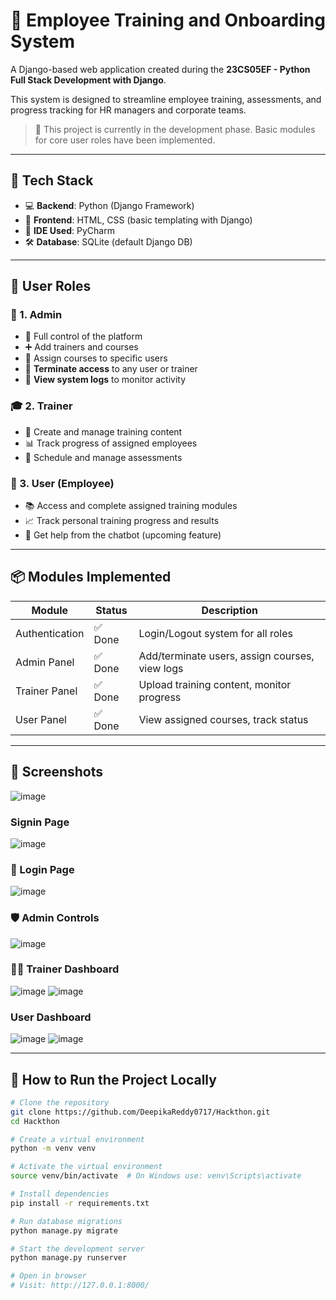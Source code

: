 # 🧠 Employee Training and Onboarding System

A Django-based web application created during the **23CS05EF - Python Full Stack Development with Django**.

This system is designed to streamline employee training, assessments, and progress tracking for HR managers and corporate teams.

> 🚧 This project is currently in the development phase. Basic modules for core user roles have been implemented.

---

## 🚀 Tech Stack

- 💻 **Backend**: Python (Django Framework)
- 🎨 **Frontend**: HTML, CSS (basic templating with Django)
- 🧰 **IDE Used**: PyCharm
- 🛠️ **Database**: SQLite (default Django DB)

---

## 👥 User Roles

### 🔐 1. Admin
- 👑 Full control of the platform
- ➕ Add trainers and courses
- 🧠 Assign courses to specific users
- 🚫 **Terminate access** to any user or trainer
- 📜 **View system logs** to monitor activity

### 🎓 2. Trainer
- 📝 Create and manage training content
- 📊 Track progress of assigned employees
- 🧪 Schedule and manage assessments

### 👤 3. User (Employee)
- 📚 Access and complete assigned training modules
- 📈 Track personal training progress and results
- 🤖 Get help from the chatbot (upcoming feature)

---

## 📦 Modules Implemented

| Module        | Status     | Description |
|---------------|------------|-------------|
| Authentication | ✅ Done | Login/Logout system for all roles |
| Admin Panel   | ✅ Done | Add/terminate users, assign courses, view logs |
| Trainer Panel | ✅ Done | Upload training content, monitor progress |
| User Panel    | ✅ Done | View assigned courses, track status |

---

## 📸 Screenshots

![image](https://github.com/user-attachments/assets/f69ab1d1-de27-4b95-a37c-968dfed46567)

### Signin Page
![image](https://github.com/user-attachments/assets/186ec1b8-d067-4584-b38c-00451af68a90)

### 🔐 Login Page
![image](https://github.com/user-attachments/assets/2160bc1a-cbe6-4bd3-8add-ba95137525b1)

### 🛡️ Admin Controls
![image](https://github.com/user-attachments/assets/8ce0a49a-ba21-422b-87aa-2b6fcc98dbba)

### 🧑‍🏫 Trainer Dashboard
![image](https://github.com/user-attachments/assets/cab3210d-55e0-40d4-9e02-647260af8b6d)
![image](https://github.com/user-attachments/assets/7abd3d26-2b77-4931-9aaa-3af60ed177d2)

### User Dashboard
![image](https://github.com/user-attachments/assets/0aaed481-4eb6-420b-96ba-50ca40819faa)
![image](https://github.com/user-attachments/assets/e02b1bb9-d55e-4328-99d3-2b6bf25c8542)


---

## 📌 How to Run the Project Locally

```bash
# Clone the repository
git clone https://github.com/DeepikaReddy0717/Hackthon.git
cd Hackthon

# Create a virtual environment
python -m venv venv

# Activate the virtual environment
source venv/bin/activate  # On Windows use: venv\Scripts\activate

# Install dependencies
pip install -r requirements.txt

# Run database migrations
python manage.py migrate

# Start the development server
python manage.py runserver

# Open in browser
# Visit: http://127.0.0.1:8000/

